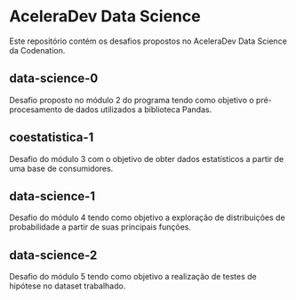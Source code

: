 # AceleraDev Data Science

Este repositório contém os desafios propostos no AceleraDev Data Science da Codenation.

## data-science-0

Desafio proposto no módulo 2 do programa tendo como objetivo o pré-procesamento de dados utilizados a biblioteca Pandas.

## coestatistica-1

Desafio do módulo 3 com o objetivo de obter dados estatísticos a partir de uma base de consumidores.

## data-science-1

Desafio do módulo 4 tendo como objetivo a exploração de distribuições de probabilidade a partir de suas principais funções. 

## data-science-2

Desafio do módulo 5 tendo como objetivo a realização de testes de hipótese no dataset trabalhado.
